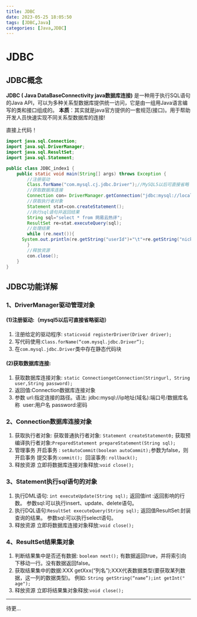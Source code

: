```yaml
---
title: JDBC
date: 2023-05-25 18:05:50
tags: [JDBC,Java]
categories: [Java,JDBC]
---
```


# JDBC

## JDBC概念
**JDBC ( Java DataBaseConnectivity java数据库连接)** 是一种用于执行SQL语句的Java API，可以为多种关系型数据库提供统一访问，它是由一组用Java语言编写的类和接口组成的。
**本质**：其实就是java官方提供的一套规范(接口)。用于帮助开发人员快速实现不同关系型数据库的连接!

直接上代码！
```java
import java.sql.Connection;
import java.sql.DriverManager;
import java.sql.ResultSet;
import java.sql.Statement;

public class JDBC_index1 {
    public static void main(String[] args) throws Exception {
        //注册驱动
        Class.forName("com.mysql.cj.jdbc.Driver");//MySQL5以后可直接省略
        //获取数据库连接
        Connection con= DriverManager.getConnection("jdbc:mysql://localhost:3306/cadastre","root","XXXXXX");
        //获取执行者对象
        Statement stat=con.createStatement();
        //执行sql语句并返回结果
        String sql="select * from 网易云热评";
        ResultSet re=stat.executeQuery(sql);
        //处理结果
        while (re.next()){
      System.out.println(re.getString("userId")+"\t"+re.getString("nickname")+"\t"+re.getString("content"));
        }
        //释放资源
        con.close();
    }
}
```

## JDBC功能详解
### 1、DriverManager驱动管理对象
#### (1)注册驱动:（mysql5以后可直接省略驱动）
1. 注册给定的驱动程序: `staticvoid registerDriver(Driver driver);`
2. 写代码使用:`Class.forName(“com.mysql.jdbc.Driver”);`
3. 在`com.mysql.jdbc.Driver`类中存在静态代码块
#### (2)获取数据库连接:
1. 获取数据库连接对象: `static ConnectiongetConnection(Stringurl, String user,String password);`
2. 返回值:Connection数据库连接对象
3. 参数
url:指定连接的路径。语法: jdbc:mysql://ip地址(域名):端口号/数据库名称
​ user:用户名
​ password:密码
### 2、Connection数据库连接对象
1. 获取执行者对象:
获取普通执行者对象: `Statement createStatement0;`
获取预编译执行者对象:`PreparedStatement prepareStatement(String sql);`
2. 管理事务
开启事务 : `setAutoCommit(boolean autoCommit);`参数为false，则开启事务
​ 提交事务:`commit();`
​ 回滚事务: `rollback();`
3. 释放资源
立即将数据库连接对象释放:`void close();`
### 3、Statement执行sql语句的对象
1. 执行DML语句: `int executeUpdate(String sql);`
返回值int :返回影响的行数。
参数sql:可以执行insert、update、delete语句。
2. 执行DQL语句:`ResultSet executeQuery(String sql);`
返回值ResultSet:封装查询的结果。
参数sql:可以执行select语句。
3. 释放资源
立即将数据库连接对象释放:`void close();`
### 4、ResultSet结果集对象
1. 判断结果集中是否还有数据: `boolean next();`
有数据返回true，并将索引向下移动一行。没有数据返回false。
2. 获取结果集中的数据:XXX getXxx(“列名”);XXX代表数据类型(要获取某列数据，这一列的数据类型)。
例如: `String getString(“name”);int getInt(" age");`
3. 释放资源
立即将结果集对象释放:`void close();`

---

待更...